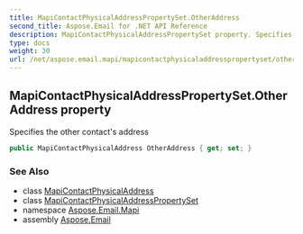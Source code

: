 ```yaml
---
title: MapiContactPhysicalAddressPropertySet.OtherAddress
second_title: Aspose.Email for .NET API Reference
description: MapiContactPhysicalAddressPropertySet property. Specifies the other contacts address
type: docs
weight: 30
url: /net/aspose.email.mapi/mapicontactphysicaladdresspropertyset/otheraddress/
---
```

## MapiContactPhysicalAddressPropertySet.OtherAddress property

Specifies the other contact's address

```csharp
public MapiContactPhysicalAddress OtherAddress { get; set; }
```

### See Also

* class [MapiContactPhysicalAddress](../../mapicontactphysicaladdress/)
* class [MapiContactPhysicalAddressPropertySet](../)
* namespace [Aspose.Email.Mapi](../../mapicontactphysicaladdresspropertyset/)
* assembly [Aspose.Email](../../../)


